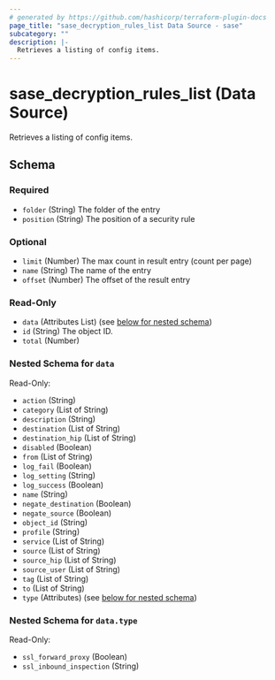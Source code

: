 ```yaml
---
# generated by https://github.com/hashicorp/terraform-plugin-docs
page_title: "sase_decryption_rules_list Data Source - sase"
subcategory: ""
description: |-
  Retrieves a listing of config items.
---
```


# sase_decryption_rules_list (Data Source)

Retrieves a listing of config items.



<!-- schema generated by tfplugindocs -->
## Schema

### Required

- `folder` (String) The folder of the entry
- `position` (String) The position of a security rule

### Optional

- `limit` (Number) The max count in result entry (count per page)
- `name` (String) The name of the entry
- `offset` (Number) The offset of the result entry

### Read-Only

- `data` (Attributes List) (see [below for nested schema](#nestedatt--data))
- `id` (String) The object ID.
- `total` (Number)

<a id="nestedatt--data"></a>
### Nested Schema for `data`

Read-Only:

- `action` (String)
- `category` (List of String)
- `description` (String)
- `destination` (List of String)
- `destination_hip` (List of String)
- `disabled` (Boolean)
- `from` (List of String)
- `log_fail` (Boolean)
- `log_setting` (String)
- `log_success` (Boolean)
- `name` (String)
- `negate_destination` (Boolean)
- `negate_source` (Boolean)
- `object_id` (String)
- `profile` (String)
- `service` (List of String)
- `source` (List of String)
- `source_hip` (List of String)
- `source_user` (List of String)
- `tag` (List of String)
- `to` (List of String)
- `type` (Attributes) (see [below for nested schema](#nestedatt--data--type))

<a id="nestedatt--data--type"></a>
### Nested Schema for `data.type`

Read-Only:

- `ssl_forward_proxy` (Boolean)
- `ssl_inbound_inspection` (String)



